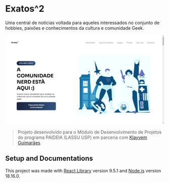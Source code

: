 # Exatos^2

Uma central de notícias voltada para aqueles interessados no conjunto de hobbies, paixões e conhecimentos da cultura e comunidade Geek.

![Print da Tela Inicial](/src/imgs/thumbnail.png)

> Projeto desenvolvido para o Módulo de Desenvolvimento de Projetos do programa PAIDEIA (LASSU USP) em parceria com [Klayvem Guimarães](https://github.com/KlayvemGuimaraes).

## Setup and Documentations

This project was made with [React Library](https://react.dev/) version 9.5.1 and [Node.js](https://nodejs.org/en/docs) version 18.16.0.
